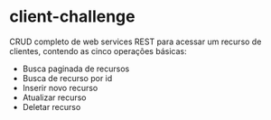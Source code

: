# client-challenge

CRUD completo de web services REST para acessar um recurso de clientes, contendo as cinco operações básicas:
- Busca paginada de recursos
- Busca de recurso por id
- Inserir novo recurso
- Atualizar recurso
- Deletar recurso
